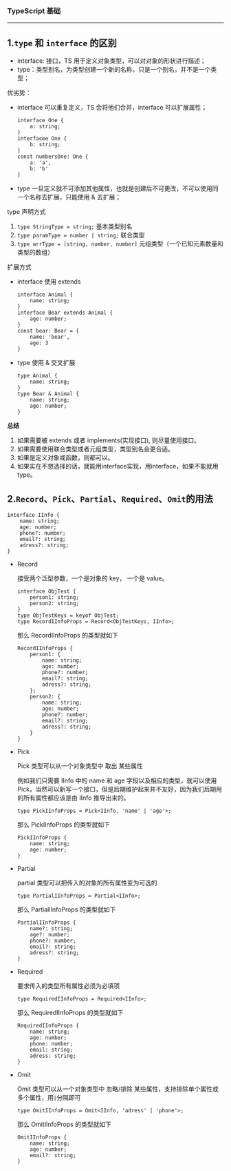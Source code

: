 ### TypeScript 基础
---

1.```type``` 和 ```interface``` 的区别
---
- interface: 接口，TS 用于定义对象类型，可以对对象的形状进行描述；
- type：类型别名，为类型创建一个新的名称，只是一个别名，并不是一个类型；

优劣势：

- interface 可以重复定义，TS 会将他们合并，interface 可以扩展属性；
    ```
    interface One {
        a: string;
    }
    interfacee One {
        b: string;
    }
    const numbersOne: One {
        a: 'a',
        b: 'b'
    }
    ```
- type 一旦定义就不可添加其他属性，也就是创建后不可更改，不可以使用同一个名称去扩展，只能使用 & 去扩展；

type 声明方式
1. ```type StringType = string;``` 基本类型别名
2. ```type paramType = number | string;``` 联合类型
3. ```type arrType = [string, number, number]``` 元组类型（一个已知元素数量和类型的数组）

扩展方式
- interface 使用 extends
    ```
    interface Animal {
        name: string;
    }
    interface Bear extends Animal {
        age: number;
    }
    const bear: Bear = {
        name: 'bear',
        age: 3
    }
    ```
- type 使用 & 交叉扩展
    ```
    type Animal {
        name: string;
    }
    type Bear & Animal {
        name: string;
        age: number;
    }
    ```
**总结**
1. 如果需要被 extends 或者 implements(实现接口), 则尽量使用接口。
2. 如果需要使用联合类型或者元组类型，类型别名会更合适。
3. 如果是定义对象或函数，则都可以。
4. 如果实在不想选择的话，就能用interface实现，用interface，如果不能就用type。

2.```Record```、```Pick```、```Partial```、```Required```、```Omit```的用法
---
```
interface IInfo {
    name: string;
    age: number;
    phone?: number;
    email?: string;
    adress?: string;
}
```
- Record

    接受两个泛型参数，一个是对象的 key， 一个是 value。
    ```
    interface ObjTest {
        person1: string;
        person2: string;
    }
    type ObjTestKeys = keyof ObjTest;
    type RecordIInfoProps = Record<ObjTestKeys, IInfo>;
    ```
    那么 RecordIInfoProps 的类型就如下
    ```
    RecordIInfoProps {
        person1: {
            name: string;
            age: number;
            phone?: number;
            email?: string;
            adress?: string;
        };
        person2: {
            name: string;
            age: number;
            phone?: number;
            email?: string;
            adress?: string;
        }
    }
    ```

- Pick

    Pick 类型可以从一个对象类型中 取出 某些属性

    例如我们只需要 IInfo 中的 name 和 age 字段以及相应的类型，就可以使用 Pick，当然可以新写一个接口，但是后期维护起来并不友好，因为我们后期用的所有属性都应该是由 IInfo 推导出来的。
    ```
    type PickIInfoProps = Pick<IInfo, 'name' | 'age'>;
    ```
    那么 PickIInfoProps 的类型就如下
    ```
    PickIInfoProps {
        name: string;
        age: number;
    }
    ```

- Partial

    partial 类型可以把传入的对象的所有属性变为可选的
    ```
    type PartialIInfoProps = Partial<IInfo>;
    ```
    那么 PartialIInfoProps 的类型就如下
    ```
    PartialIInfoProps {
        name?: string;
        age?: number;
        phone?: number;
        email?: string;
        adress?: string;
    }
    ```

- Required

    要求传入的类型所有属性必须为必填项
    ```
    type RequiredIInfoProps = Required<IInfo>;
    ```
    那么 RequiredIInfoProps 的类型就如下
    ```
    RequiredIInfoProps {
        name: string;
        age: number;
        phone: number;
        email: string;
        adress: string;
    }
    ```

- Omit

    Omit 类型可以从一个对象类型中 忽略/排除 某些属性，支持排除单个属性或多个属性，用```|```分隔即可
    ```
    type OmitIInfoProps = Omit<IInfo, 'adress' | 'phone'>;
    ```
    那么 OmitIInfoProps 的类型就如下
    ```
    OmitIInfoProps {
        name: string;
        age: number;
        email?: string;
    }
    ```

